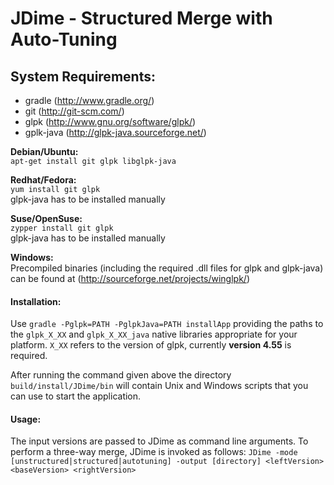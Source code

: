 # JDime  -  Structured Merge with Auto-Tuning
## System Requirements:
* gradle (http://www.gradle.org/)
* git (http://git-scm.com/)
* glpk (http://www.gnu.org/software/glpk/)
* gplk-java (http://glpk-java.sourceforge.net/)

__Debian/Ubuntu:__  
`apt-get install git glpk libglpk-java`

__Redhat/Fedora:__  
`yum install git glpk`  
glpk-java has to be installed manually

__Suse/OpenSuse:__  
`zypper install git glpk`  
glpk-java has to be installed manually  

__Windows:__  
Precompiled binaries (including the required .dll files for glpk and glpk-java) can be found at
(http://sourceforge.net/projects/winglpk/)

#### Installation:
Use `gradle -Pglpk=PATH -PglpkJava=PATH installApp` providing the paths to the `glpk_X_XX` and `glpk_X_XX_java` 
native libraries appropriate for your platform. `X_XX` refers to the version of glpk, currently __version 4.55__ is required.  

After running the command given above the directory `build/install/JDime/bin` will contain Unix and Windows scripts
that you can use to start the application.

#### Usage:
The input versions are passed to JDime as command line arguments. To perform a three-way merge, JDime is invoked as follows: 
`JDime -mode [unstructured|structured|autotuning] -output [directory] <leftVersion> <baseVersion> <rightVersion>`

